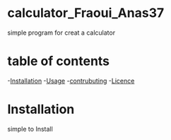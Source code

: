 # calculator_Fraoui_Anas37
simple program for creat a calculator

# table of contents

-[Installation](#installation)
-[Usage](#usage)
-[contrubuting](#contrubuting)
-[Licence](#licence)

# Installation
simple to Install
